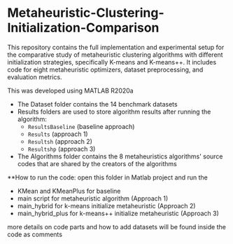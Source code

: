 # Metaheuristic-Clustering-Initialization-Comparison
This repository contains the full implementation and experimental setup for the comparative study of metaheuristic clustering algorithms with different initialization strategies, specifically K-means and K-means++. It includes code for eight metaheuristic optimizers, dataset preprocessing, and evaluation metrics.

This was developed using MATLAB R2020a 

- The Dataset folder contains the 14 benchmark datasets
- Results folders are used to store algorithm results after running the algorithm:
  - `ResultsBaseline` (baseline approach)
  - `Results` (approach 1)
  - `Resultsh` (approach 2)
  - `Resultshp` (approach 3)
- The Algorithms folder contains the 8 metaheuristics algorithms' source codes that are shared by the creators of the algorithms   

**How to run the code: open this folder in Matlab project and run the 
- KMean and KMeanPlus for baseline 
- main script for metaheuristic algorithm (Approach 1)
- main_hybrid for k-means initialize metaheuristic (Approach 2)
- main_hybrid_plus for k-means++ initialize metaheuristic (Approach 3)

more details on code parts and how to add datasets will be found inside the code as comments
